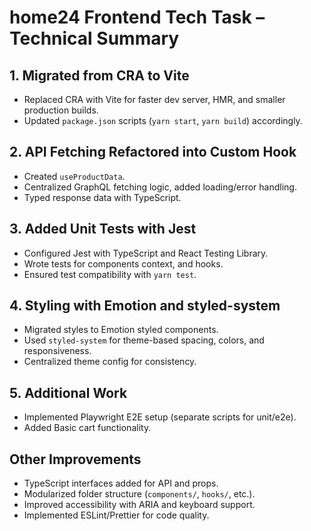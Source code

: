 # home24 Frontend Tech Task – Technical Summary

## 1. Migrated from CRA to Vite

- Replaced CRA with Vite for faster dev server, HMR, and smaller production builds.
- Updated `package.json` scripts (`yarn start`, `yarn build`) accordingly.

## 2. API Fetching Refactored into Custom Hook

- Created `useProductData`.
- Centralized GraphQL fetching logic, added loading/error handling.
- Typed response data with TypeScript.

## 3. Added Unit Tests with Jest

- Configured Jest with TypeScript and React Testing Library.
- Wrote tests for components context, and hooks.
- Ensured test compatibility with `yarn test`.

## 4. Styling with Emotion and styled-system

- Migrated styles to Emotion styled components.
- Used `styled-system` for theme-based spacing, colors, and responsiveness.
- Centralized theme config for consistency.

## 5. Additional Work

- Implemented Playwright E2E setup (separate scripts for unit/e2e).
- Added Basic cart functionality.

## Other Improvements

- TypeScript interfaces added for API and props.
- Modularized folder structure (`components/`, `hooks/`, etc.).
- Improved accessibility with ARIA and keyboard support.
- Implemented ESLint/Prettier for code quality.

